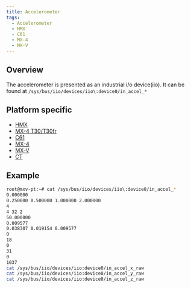 ```yaml
---
title: Accelerometer
tags:
  - Accelerometer
  - HMX
  - C61
  - MX-4
  - MX-V
---
```


## Overview

The accelerometer is presented as an industrial i/o device(iio). It can be
found at `/sys/bus/iio/devices/iio\:device0/in_accel_*`

## Platform specific

- [HMX](hmx/accelerometer.md)
- [MX-4 T30/T30fr](mx4/accelerometer.md)
- [C61](mx4/accelerometer.md)
- [MX-4](mx4/accelerometer.md)
- [MX-V](mx4/accelerometer.md)
- [CT](mx4/accelerometer.md)

## Example

```bash
root@mxv-pt:~# cat /sys/bus/iio/devices/iio\:device0/in_accel_*
0.000000
0.250000 0.500000 1.000000 2.000000
4
4 32 2
50.000000
0.009577
0.038307 0.019154 0.009577
0
18
0
31
0
1037
cat /sys/bus/iio/devices/iio:device0/in_accel_x_raw
cat /sys/bus/iio/devices/iio:device0/in_accel_y_raw
cat /sys/bus/iio/devices/iio:device0/in_accel_z_raw
```

